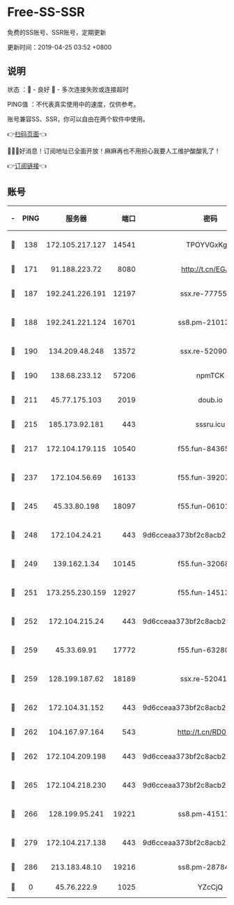 # Free-SS-SSR

免费的SS账号、SSR账号，定期更新

更新时间：2019-04-25 03:52 +0800

## 说明

状态     ：🙂 - 良好 🙁 - 多次连接失败或连接超时

PING值   ：不代表真实使用中的速度，仅供参考。

账号兼容SS、SSR，你可以自由在两个软件中使用。

👉[扫码页面](https://liesauer.github.io/Free-SS-SSR/)👈

🎉🎉🎉好消息！订阅地址已全面开放！麻麻再也不用担心我要人工维护酸酸乳了！

👉[订阅链接](https://www.liesauer.net/yogurt/subscribe?ACCESS_TOKEN=DAYxR3mMaZAsaqUb)👈

## 账号

|-|PING|服务器|端口|密码|加密方式|区域|
|:----:|:----:|:-----:|-----:|:----:|:----:|:----:|
|🙂|138|172.105.217.127|14541|TPOYVGxKglpi|aes-256-cfb|JP|
|🙂|171|91.188.223.72|8080|http://t.cn/EGJIyrl|rc4-md5|RU|
|🙂|187|192.241.226.191|12197|ssx.re-77755676|aes-256-cfb|US|
|🙂|188|192.241.221.124|16701|ss8.pm-21013391|aes-256-cfb|US|
|🙂|190|134.209.48.248|13572|ssx.re-52090616|aes-256-cfb|US|
|🙂|190|138.68.233.12|57206|npmTCK|rc4-md5|US|
|🙂|211|45.77.175.103|2019|doub.io|aes-128-ctr|SG|
|🙂|215|185.173.92.181|443|sssru.icu|rc4-md5|RU|
|🙂|217|172.104.179.115|10540|f55.fun-84365606|aes-256-cfb|SG|
|🙂|237|172.104.56.69|16133|f55.fun-39207182|aes-256-cfb|SG|
|🙂|245|45.33.80.198|18097|f55.fun-06101201|aes-256-cfb|US|
|🙂|248|172.104.24.21|443|9d6cceaa373bf2c8acb22e60b6a58be6|aes-256-cfb|US|
|🙂|249|139.162.1.34|10145|f55.fun-32068560|aes-256-cfb|SG|
|🙂|251|173.255.230.159|12927|f55.fun-14513205|aes-256-cfb|US|
|🙂|252|172.104.215.24|443|9d6cceaa373bf2c8acb22e60b6a58be6|aes-256-cfb|US|
|🙂|259|45.33.69.91|17772|f55.fun-63280401|aes-256-cfb|US|
|🙂|259|128.199.187.62|18189|ssx.re-52041116|aes-256-cfb|SG|
|🙂|262|172.104.31.152|443|9d6cceaa373bf2c8acb22e60b6a58be6|aes-256-cfb|US|
|🙂|262|104.167.97.164|543|http://t.cn/RD0D7sx|rc4-md5|CA|
|🙂|262|172.104.209.198|443|9d6cceaa373bf2c8acb22e60b6a58be6|aes-256-cfb|US|
|🙂|265|172.104.218.230|443|9d6cceaa373bf2c8acb22e60b6a58be6|aes-256-cfb|US|
|🙂|266|128.199.95.241|19221|ss8.pm-41511886|aes-256-cfb|SG|
|🙂|279|172.104.217.138|443|9d6cceaa373bf2c8acb22e60b6a58be6|aes-256-cfb|US|
|🙂|286|213.183.48.10|19216|ss8.pm-28784579|rc4-md5|RU|
|🙁|0|45.76.222.9|1025|YZcCjQ|rc4-md5|JP|
